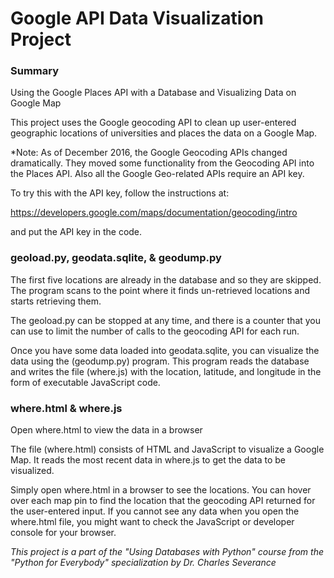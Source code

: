 # Google API Data Visualization Project

### Summary

Using the Google Places API with a Database and Visualizing Data on Google Map

This project uses the Google geocoding API to clean up user-entered geographic locations of
universities and places the data on a Google Map.

*Note: As of December 2016, the Google Geocoding APIs changed dramatically.
They moved some functionality from the Geocoding API into the Places API. 
Also all the Google Geo-related APIs require an API key.

To try this with the API key, follow the instructions at:

https://developers.google.com/maps/documentation/geocoding/intro

and put the API key in the code.

### geoload.py, geodata.sqlite, & geodump.py

The first five locations are already in the database and so they
are skipped.  The program scans to the point where it finds un-retrieved
locations and starts retrieving them.

The geoload.py can be stopped at any time, and there is a counter
that you can use to limit the number of calls to the geocoding
API for each run.

Once you have some data loaded into geodata.sqlite, you can
visualize the data using the (geodump.py) program.  This
program reads the database and writes the file (where.js)
with the location, latitude, and longitude in the form of
executable JavaScript code.

### where.html & where.js

Open where.html to view the data in a browser

The file (where.html) consists of HTML and JavaScript to visualize
a Google Map.  It reads the most recent data in where.js to get
the data to be visualized.

Simply open where.html in a browser to see the locations.  You
can hover over each map pin to find the location that the
geocoding API returned for the user-entered input.  If you
cannot see any data when you open the where.html file, you might
want to check the JavaScript or developer console for your browser.


*This project is a part of the "Using Databases with Python" course from the "Python for Everybody" specialization by Dr. Charles Severance*
